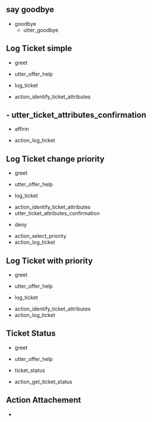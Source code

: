 ## say goodbye
* goodbye
  - utter_goodbye

## Log Ticket simple
* greet
 - utter_offer_help
* log_ticket
 - action_identify_ticket_attributes
## - utter_ticket_attributes_confirmation
* affirm
 - action_log_ticket

## Log Ticket change priority
* greet
 - utter_offer_help
* log_ticket
 - action_identify_ticket_attributes
 - utter_ticket_attributes_confirmation
* deny
 - action_select_priority
 - action_log_ticket

## Log Ticket with priority
* greet
 - utter_offer_help
* log_ticket
 - action_identify_ticket_attributes
 - action_log_ticket

## Ticket Status
* greet
 - utter_offer_help
* ticket_status
 - action_get_ticket_status

## Action Attachement
 - 
